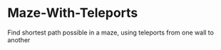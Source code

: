 # Maze-With-Teleports
Find shortest path possible in a maze, using teleports from one wall to another
